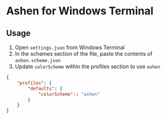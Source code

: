 # Ashen for Windows Terminal

## Usage
1. Open `settings.json` from Windows Terminal
2. In the schemes section of the file, paste the contents of `ashen.scheme.json`
3. Update `colorScheme` within the profiles section to use `ashen`

```json
{
    "profiles": {
        "defaults": {
            "colorScheme":: "ashen"
        }
    }
}
```
